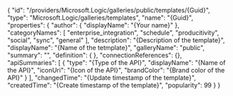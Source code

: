 {
    "id": "/providers/Microsoft.Logic/galleries/public/templates/{Guid}",
    "type": "Microsoft.Logic/galleries/templates",
    "name": "{Guid}",
    "properties": {
        "author": {
            "displayName": "{Your name}"
        },
        "categoryNames": [
            "enterprise_integration",
            "schedule",
            "producitivity",
            "social",
            "sync",
            "general"
        ],
        "description": "{Description of the template}",
        "displayName": "{Name of the tetmplate}",
        "galleryName": "public",
        "summary": "",
        "definition": {
        },
        "connectionReferences": {},
        "apiSummaries": [
            {
                "type": "{Type of the API}",
                "displayName": "{Name of the API}",
                "iconUri": "{Icon of the API}",
                "brandColor": "{Brand color of the API}"
            }
        ],
        "changedTime": "{Update timestamp of the template}",
        "createdTime": "{Create timestamp of the template}",
        "popularity": 99
    }
}
